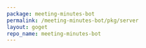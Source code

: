 ```yaml
---
package: meeting-minutes-bot
permalink: /meeting-minutes-bot/pkg/server
layout: goget
repo_name: meeting-minutes-bot
---
```

